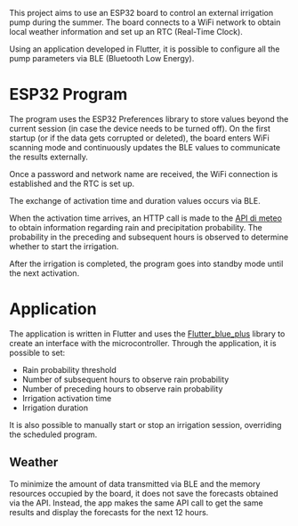 This project aims to use an ESP32 board to control an external irrigation pump during the summer. The board connects to a WiFi network to obtain local weather information and set up an RTC (Real-Time Clock).

Using an application developed in Flutter, it is possible to configure all the pump parameters via BLE (Bluetooth Low Energy).

# ESP32 Program
The program uses the ESP32 Preferences library to store values beyond the current session (in case the device needs to be turned off). On the first startup (or if the data gets corrupted or deleted), the board enters WiFi scanning mode and continuously updates the BLE values to communicate the results externally.

Once a password and network name are received, the WiFi connection is established and the RTC is set up.

The exchange of activation time and duration values occurs via BLE.

When the activation time arrives, an HTTP call is made to the [API di meteo](https://open-meteo.com/) to obtain information regarding rain and precipitation probability. The probability in the preceding and subsequent hours is observed to determine whether to start the irrigation.

After the irrigation is completed, the program goes into standby mode until the next activation.

# Application

The application is written in Flutter and uses the [Flutter_blue_plus](https://pub.dev/packages/flutter_blue_plus) library to create an interface with the microcontroller. Through the application, it is possible to set:
- Rain probability threshold
- Number of subsequent hours to observe rain probability
- Number of preceding hours to observe rain probability
- Irrigation activation time
- Irrigation duration

It is also possible to manually start or stop an irrigation session, overriding the scheduled program.

## Weather
To minimize the amount of data transmitted via BLE and the memory resources occupied by the board, it does not save the forecasts obtained via the API. Instead, the app makes the same API call to get the same results and display the forecasts for the next 12 hours.